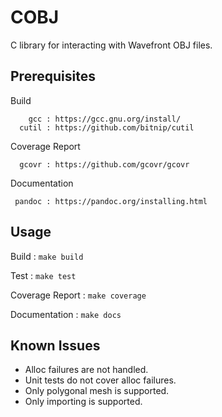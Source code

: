 # COBJ
C library for interacting with Wavefront OBJ files.

## Prerequisites
Build
```
    gcc : https://gcc.gnu.org/install/
  cutil : https://github.com/bitnip/cutil
```
Coverage Report
```
  gcovr : https://github.com/gcovr/gcovr
```
Documentation
```
 pandoc : https://pandoc.org/installing.html
```

## Usage
Build
: `make build`

Test
: `make test`

Coverage Report
: `make coverage`

Documentation
: `make docs`

## Known Issues
- Alloc failures are not handled.
- Unit tests do not cover alloc failures.
- Only polygonal mesh is supported.
- Only importing is supported.
